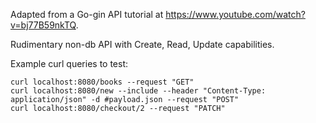 Adapted from a Go-gin API tutorial at https://www.youtube.com/watch?v=bj77B59nkTQ.

Rudimentary non-db API with Create, Read, Update capabilities.

Example curl queries to test:

```
curl localhost:8080/books --request "GET"
curl localhost:8080/new --include --header "Content-Type: application/json" -d #payload.json --request "POST"
curl localhost:8080/checkout/2 --request "PATCH"
```